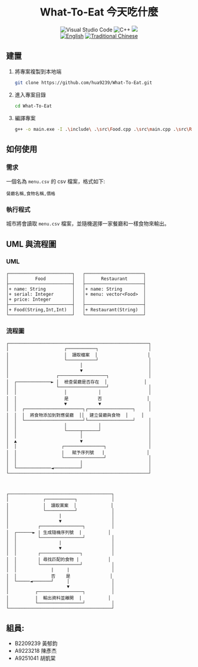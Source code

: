 <div align="center">
    <h1>What-To-Eat 今天吃什麼</h1>
    <img src="https://img.shields.io/badge/-Visual Studio Code-007ACC.svg?logo=visual-studio-code" title="Visual Studio Code">
    <!-- <img src="https://img.shields.io/badge/-Visual Studio-5C2D91.svg?logo=visual-studio" title="Visual Studio"> -->
    <img src="https://img.shields.io/badge/-C++-00599C.svg?logo=c%2B%2B" title="C++">
    <img src=https://img.shields.io/github/last-commit/hua9239/What-To-Eat>
    </br>
    <a href="./README.md"><img src=https://img.shields.io/badge/lang-EN-blue.svg title="English"></a>
    <a href="./README.zh-tw.md"><img src=https://img.shields.io/badge/lang-ZH--TW-red.svg title="Traditional Chinese"></a>
</div>

## 建置

1. 將專案複製到本地端
    ```bash
    git clone https://github.com/hua9239/What-To-Eat.git
    ```
2. 進入專案目錄
    ```bash
    cd What-To-Eat
    ```
3. 編譯專案
    ```bash
    g++ -o main.exe -I .\include\ .\src\Food.cpp .\src\main.cpp .\src\Restaurant.cpp
    ```

## 如何使用

### 需求

一個名為 `menu.csv` 的 csv 檔案，格式如下:
```csv
餐廳名稱,食物名稱,價格
```

### 執行程式

城市將會讀取 `menu.csv` 檔案，並隨機選擇一家餐廳和一樣食物來輸出。

## UML 與流程圖

### UML

```
┌────────────────────────┐   ┌──────────────────────┐
│          Food          │   │      Restaurant      │
├────────────────────────┤   ├──────────────────────┤
│+ name: String          │   │+ name: String        │
│+ serial: Integer       │   │+ menu: vector<Food>  │
│+ price: Integer        │   │                      │
├────────────────────────┤   ├──────────────────────┤
│+ Food(String,Int,Int)  │   │+ Restaurant(String)  │
└────────────────────────┘   └──────────────────────┘
```

### 流程圖

```
┌─────────────────────────────────────────────────────┐
│                     ┌───────────┐                   │
│                     │  讀取檔案  │                   │
│                     └───────────┘                   │
│                           │                         │
│                           ▼                         │
│                  ┌──────────────────┐               │
│  ┌─────────────► │  檢查餐廳是否存在  │              │
│  │               └──────────────────┘               │
│  │                  │            │                  │
│  │                  是           否                 │
│  │                  ▼            ▼                  │
│  │  ┌──────────────────────┐┌─────────────────┐     │
│  │  │  將食物添加到對應餐廳  ││  建立餐廳與食物  │     │
│  │  └──────────────────────┘└─────────────────┘     │
│  │                  │            │                  │
│  │                  └─────┬──────┘                  │
│  │                        │                         │
│  ▲                        ▼                         │
│  │                 ┌───────────────┐                │
│  │                 |   賦予序列號   |                │
│  │                 └───────────────┘                │
│  │                        │                         │
│  └─────────────◄──────────┘                         │
└─────────────────────────────────────────────────────┘



┌───────────────────────────────────────┐
│             ┌───────────┐             │
│             │  讀取黨案  │             │
│             └───────────┘             │
│                   |                   │
│                   ▼                   │
│           ┌────────────────┐          │
│  ┌──────► | 生成隨機序列號  |          │
│  │        └────────────────┘          │
│  │                |                   │
│  │                ▼                   │
│  │        ┌───────────────┐           │
│  │        | 尋找匹配的食物 |           │
│  │        └───────────────┘           │
│  │             |     |                │
│  │             否    是               │
│  └─────◄───────┘     │                │
│                      ▼                │
│          ┌─────────────────┐          │
│          |  輸出資料並離開  |          │
│          └─────────────────┘          │
└───────────────────────────────────────┘
```

## 組員:
- B2209239 黃郁鈞
- A9223218 陳彥杰
- A9251041 胡凱棠
